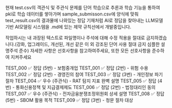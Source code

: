 현재 test.csv의 객관식 및 주관식 문제를 단어 학습으로 추론과 학습 기능을 통하여 pkl로 학습 데이터를 쌓아가며 sample_submisson.csv에 양식에 맞춰 test_result.csv의 결과물에 나와있는 정답 기재처럼 AI로 정답을 찾아내는 LLM모델 기반 AI모델링 시스템을 .md에 있는 제약 규칙선에서 개발중입니다.

작업하시는 내 과장된 텍스트로 파일명이나 주석에 대해 수정 적용을 절대로 금지하겠습니다.(강화, 업그레이드, 개선된, 개선 같은 이 외 강조된 단어 사용 절대 금지 심플한 설명주석 준수) 자세한 사항은 선호사항을 참고하여주세요, 또한 모든 선호사항을 준수하여 지켜주세요


TEST_000 ✅ 정답 (5번) - 보험중개업
TEST_001 ✅ 정답 (2번) - 위험 수용
TEST_002 ✅ 정답 (2번) - 경영진의 참여
TEST_003 ✅ 정답 (3번) - 개인정보 파기 절차
TEST_004 ✅ 우수 (주관식) - RAT 탐지 지표 완벽 설명
TEST_005 ✅ 정답 (4번) - 통화신용정책 및 지급결제제도
TEST_006 ✅ 정답 (2번) - 법정대리인 동의
TEST_007 ✅ 우수 (주관식) - 전자금융분쟁조정위원회 상세 설명
TEST_008 ✅ 정답 (5번) - SBOM 활용 목적
TEST_009 ✅ 정답 (3번) - 청문 절차 대상